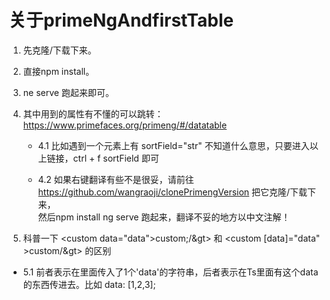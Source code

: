 # 关于primeNgAndfirstTable

1. 先克隆/下载下来。

2. 直接npm install。

3. ne serve 跑起来即可。

4. 其中用到的属性有不懂的可以跳转：https://www.primefaces.org/primeng/#/datatable 

    + 4.1 比如遇到一个元素上有 sortField="str" 不知道什么意思，只要进入以上链接，ctrl + f  sortField 即可  
      
      
    + 4.2 如果右键翻译有些不是很妥，请前往 https://github.com/wangraoji/clonePrimengVersion 把它克隆/下载下来，  
    然后npm install ng serve 跑起来，翻译不妥的地方以中文注解！  

5. 科普一下 &lt;custom data="data"&gt;custom;/&gt>  和 &lt;custom [data]="data" &gt;custom/&gt>  的区别  
  
  + 5.1   前者表示在里面传入了1个'data'的字符串，后者表示在Ts里面有这个data的东西传进去。比如 data: [1,2,3];







